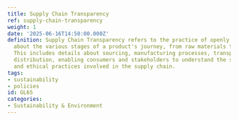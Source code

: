 ```yaml
---
title: Supply Chain Transparency
ref: supply-chain-transparency
weight: 1
date: '2025-06-16T14:50:00.000Z'
definition: Supply Chain Transparency refers to the practice of openly sharing information
  about the various stages of a product's journey, from raw materials to end consumers.
  This includes details about sourcing, manufacturing processes, transportation, and
  distribution, enabling consumers and stakeholders to understand the sustainability
  and ethical practices involved in the supply chain.
tags:
- sustainability
- policies
id: GL65
categories:
- Sustainability & Environment
---
```


